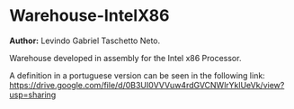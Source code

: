 # Warehouse-IntelX86
__Author:__ Levindo Gabriel Taschetto Neto.

Warehouse developed in assembly for the Intel x86 Processor.

A definition in a portuguese version can be seen in the following link:
https://drive.google.com/file/d/0B3UI0VVVuw4rdGVCNWlrYklUeVk/view?usp=sharing
